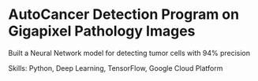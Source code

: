 # AutoCancer Detection Program on Gigapixel Pathology Images

Built a Neural Network model for detecting tumor cells with 94% precision

Skills: Python, Deep Learning, TensorFlow, Google Cloud Platform